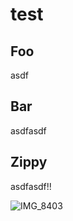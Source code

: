 # test

## Foo

asdf 

## Bar

asdfasdf

## Zippy

asdfasdf!!

![IMG_8403](https://user-images.githubusercontent.com/1130014/135890465-1a47f330-70d5-49dd-a7cb-42df2299b88f.png)
